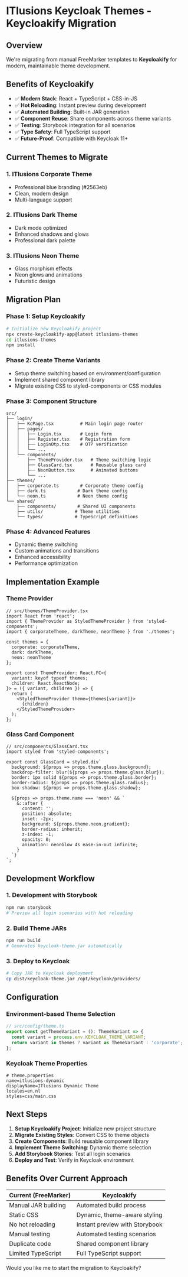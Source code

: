 # ITlusions Keycloak Themes - Keycloakify Migration

## Overview

We're migrating from manual FreeMarker templates to **Keycloakify** for modern, maintainable theme development.

## Benefits of Keycloakify

- ✅ **Modern Stack**: React + TypeScript + CSS-in-JS
- ✅ **Hot Reloading**: Instant preview during development
- ✅ **Automated Building**: Built-in JAR generation
- ✅ **Component Reuse**: Share components across theme variants
- ✅ **Testing**: Storybook integration for all scenarios
- ✅ **Type Safety**: Full TypeScript support
- ✅ **Future-Proof**: Compatible with Keycloak 11+

## Current Themes to Migrate

### 1. ITlusions Corporate Theme
- Professional blue branding (#2563eb)
- Clean, modern design
- Multi-language support

### 2. ITlusions Dark Theme
- Dark mode optimized
- Enhanced shadows and glows
- Professional dark palette

### 3. ITlusions Neon Theme
- Glass morphism effects
- Neon glows and animations
- Futuristic design

## Migration Plan

### Phase 1: Setup Keycloakify
```bash
# Initialize new Keycloakify project
npx create-keycloakify-app@latest itlusions-themes
cd itlusions-themes
npm install
```

### Phase 2: Create Theme Variants
- Setup theme switching based on environment/configuration
- Implement shared component library
- Migrate existing CSS to styled-components or CSS modules

### Phase 3: Component Structure
```
src/
├── login/
│   ├── KcPage.tsx          # Main login page router
│   ├── pages/
│   │   ├── Login.tsx       # Login form
│   │   ├── Register.tsx    # Registration form
│   │   ├── LoginOtp.tsx    # OTP verification
│   │   └── ...
│   └── components/
│       ├── ThemeProvider.tsx   # Theme switching logic
│       ├── GlassCard.tsx       # Reusable glass card
│       ├── NeonButton.tsx      # Animated buttons
│       └── ...
├── themes/
│   ├── corporate.ts        # Corporate theme config
│   ├── dark.ts            # Dark theme config
│   └── neon.ts            # Neon theme config
└── shared/
    ├── components/        # Shared UI components
    ├── utils/            # Theme utilities
    └── types/            # TypeScript definitions
```

### Phase 4: Advanced Features
- Dynamic theme switching
- Custom animations and transitions
- Enhanced accessibility
- Performance optimization

## Implementation Example

### Theme Provider
```tsx
// src/themes/ThemeProvider.tsx
import React from 'react';
import { ThemeProvider as StyledThemeProvider } from 'styled-components';
import { corporateTheme, darkTheme, neonTheme } from './themes';

const themes = {
  corporate: corporateTheme,
  dark: darkTheme,
  neon: neonTheme
};

export const ThemeProvider: React.FC<{ 
  variant: keyof typeof themes;
  children: React.ReactNode;
}> = ({ variant, children }) => {
  return (
    <StyledThemeProvider theme={themes[variant]}>
      {children}
    </StyledThemeProvider>
  );
};
```

### Glass Card Component
```tsx
// src/components/GlassCard.tsx
import styled from 'styled-components';

export const GlassCard = styled.div`
  background: ${props => props.theme.glass.background};
  backdrop-filter: blur(${props => props.theme.glass.blur});
  border: 1px solid ${props => props.theme.glass.border};
  border-radius: ${props => props.theme.glass.radius};
  box-shadow: ${props => props.theme.glass.shadow};
  
  ${props => props.theme.name === 'neon' && `
    &::after {
      content: '';
      position: absolute;
      inset: -2px;
      background: ${props.theme.neon.gradient};
      border-radius: inherit;
      z-index: -1;
      opacity: 0;
      animation: neonGlow 4s ease-in-out infinite;
    }
  `}
`;
```

## Development Workflow

### 1. Development with Storybook
```bash
npm run storybook
# Preview all login scenarios with hot reloading
```

### 2. Build Theme JARs
```bash
npm run build
# Generates keycloak-theme.jar automatically
```

### 3. Deploy to Keycloak
```bash
# Copy JAR to Keycloak deployment
cp dist/keycloak-theme.jar /opt/keycloak/providers/
```

## Configuration

### Environment-based Theme Selection
```typescript
// src/config/theme.ts
export const getThemeVariant = (): ThemeVariant => {
  const variant = process.env.KEYCLOAK_THEME_VARIANT;
  return variant in themes ? variant as ThemeVariant : 'corporate';
};
```

### Keycloak Theme Properties
```properties
# theme.properties
name=itlusions-dynamic
displayName=ITlusions Dynamic Theme
locales=en,nl
styles=css/main.css
```

## Next Steps

1. **Setup Keycloakify Project**: Initialize new project structure
2. **Migrate Existing Styles**: Convert CSS to theme objects
3. **Create Components**: Build reusable component library
4. **Implement Theme Switching**: Dynamic theme selection
5. **Add Storybook Stories**: Test all login scenarios
6. **Deploy and Test**: Verify in Keycloak environment

## Benefits Over Current Approach

| Current (FreeMarker) | Keycloakify |
|---------------------|-------------|
| Manual JAR building | Automated build process |
| Static CSS | Dynamic, theme-aware styling |
| No hot reloading | Instant preview with Storybook |
| Manual testing | Automated testing scenarios |
| Duplicate code | Shared component library |
| Limited TypeScript | Full TypeScript support |

Would you like me to start the migration to Keycloakify?